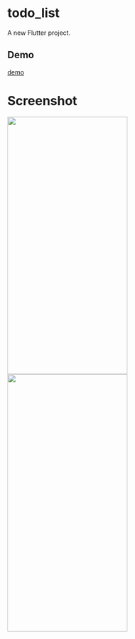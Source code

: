 # todo_list

A new Flutter project.

## Demo
[demo](https://mohamadtodolist.netlify.app)

# Screenshot

<img src="https://github.com/MohammadAliOmari/test/assets/123997624/d1f825bf-bbbe-4410-b214-b061c410493d" width="270" height="580">
<img src="https://github.com/MohammadAliOmari/test/assets/123997624/69c026ce-681e-4dba-995a-fdd9ab1e326d" width="270" height="580">
